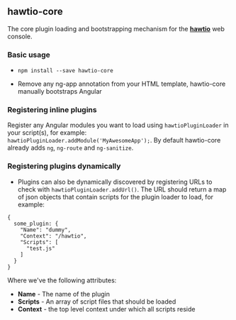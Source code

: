 ## hawtio-core

The core plugin loading and bootstrapping mechanism for the **[hawtio](http://hawt.io)** web console.

### Basic usage
* `npm install --save hawtio-core`

* Remove any ng-app annotation from your HTML template, hawtio-core manually bootstraps Angular

### Registering inline plugins
Register any Angular modules you want to load using `hawtioPluginLoader` in your script(s), for example:  `hawtioPluginLoader.addModule('MyAwesomeApp');`.  By default hawtio-core already adds `ng`, `ng-route` and `ng-sanitize`.


### Registering plugins dynamically
* Plugins can also be dynamically discovered by registering URLs to check with `hawtioPluginLoader.addUrl()`.  The URL should return a map of json objects that contain scripts for the plugin loader to load, for example:

```
{
  some_plugin: {
    "Name": "dummy",
    "Context": "/hawtio",
    "Scripts": [
      "test.js"
    ]
  }
}
```

Where we've the following attributes:

* **Name** - The name of the plugin
* **Scripts** - An array of script files that should be loaded
* **Context** - the top level context under which all scripts reside

